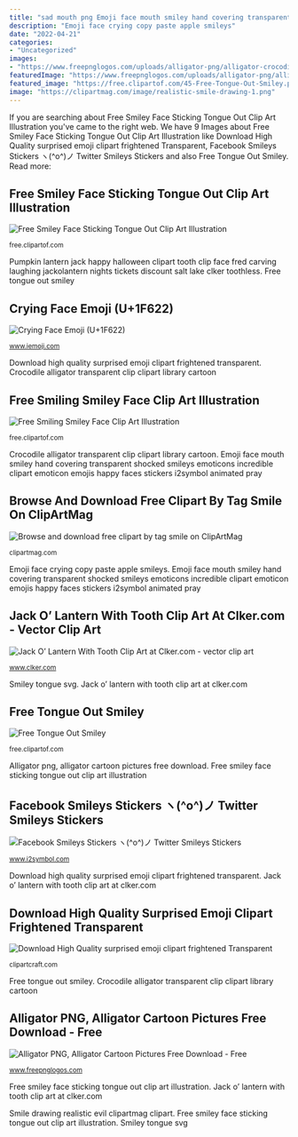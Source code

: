 ```yaml
---
title: "sad mouth png Emoji face mouth smiley hand covering transparent shocked smileys emoticons incredible clipart emoticon emojis happy faces stickers i2symbol animated pray"
description: "Emoji face crying copy paste apple smileys"
date: "2022-04-21"
categories:
- "Uncategorized"
images:
- "https://www.freepnglogos.com/uploads/alligator-png/alligator-crocodile-transparent-download-clip-art-clip-art-clipart-library-29.png"
featuredImage: "https://www.freepnglogos.com/uploads/alligator-png/alligator-crocodile-transparent-download-clip-art-clip-art-clipart-library-29.png"
featured_image: "https://free.clipartof.com/45-Free-Tongue-Out-Smiley.png"
image: "https://clipartmag.com/image/realistic-smile-drawing-1.png"
---
```


If you are searching about Free Smiley Face Sticking Tongue Out Clip Art Illustration you've came to the right web. We have 9 Images about Free Smiley Face Sticking Tongue Out Clip Art Illustration like Download High Quality surprised emoji clipart frightened Transparent, Facebook Smileys Stickers ヽ(^o^)ノ Twitter Smileys Stickers and also Free Tongue Out Smiley. Read more:

## Free Smiley Face Sticking Tongue Out Clip Art Illustration

![Free Smiley Face Sticking Tongue Out Clip Art Illustration](https://free.clipartof.com/19-Free-Smiley-Face-Sticking-Tongue-Out-Clip-Art-Illustration.png "Emoji face mouth smiley hand covering transparent shocked smileys emoticons incredible clipart emoticon emojis happy faces stickers i2symbol animated pray")

<small>free.clipartof.com</small>

Pumpkin lantern jack happy halloween clipart tooth clip face fred carving laughing jackolantern nights tickets discount salt lake clker toothless. Free tongue out smiley

## Crying Face Emoji (U+1F622)

![Crying Face Emoji (U+1F622)](http://s3.amazonaws.com/pix.iemoji.com/images/emoji/apple/ios-11/256/crying-face.png "Emoji face mouth smiley hand covering transparent shocked smileys emoticons incredible clipart emoticon emojis happy faces stickers i2symbol animated pray")

<small>www.iemoji.com</small>

Download high quality surprised emoji clipart frightened transparent. Crocodile alligator transparent clip clipart library cartoon

## Free Smiling Smiley Face Clip Art Illustration

![Free Smiling Smiley Face Clip Art Illustration](https://free.clipartof.com/21-Free-Smiling-Smiley-Face-Clip-Art-Illustration.png "Smile drawing realistic evil clipartmag clipart")

<small>free.clipartof.com</small>

Crocodile alligator transparent clip clipart library cartoon. Emoji face mouth smiley hand covering transparent shocked smileys emoticons incredible clipart emoticon emojis happy faces stickers i2symbol animated pray

## Browse And Download Free Clipart By Tag Smile On ClipArtMag

![Browse and download free clipart by tag smile on ClipArtMag](https://clipartmag.com/image/realistic-smile-drawing-1.png "Emoji face crying copy paste apple smileys")

<small>clipartmag.com</small>

Emoji face crying copy paste apple smileys. Emoji face mouth smiley hand covering transparent shocked smileys emoticons incredible clipart emoticon emojis happy faces stickers i2symbol animated pray

## Jack O’ Lantern With Tooth Clip Art At Clker.com - Vector Clip Art

![Jack O’ Lantern With Tooth Clip Art at Clker.com - vector clip art](https://www.clker.com/cliparts/K/T/2/p/B/d/jack-o-lantern-with-tooth-hi.png "Emoji face mouth smiley hand covering transparent shocked smileys emoticons incredible clipart emoticon emojis happy faces stickers i2symbol animated pray")

<small>www.clker.com</small>

Smiley tongue svg. Jack o’ lantern with tooth clip art at clker.com

## Free Tongue Out Smiley

![Free Tongue Out Smiley](https://free.clipartof.com/45-Free-Tongue-Out-Smiley.png "Free smiley face sticking tongue out clip art illustration")

<small>free.clipartof.com</small>

Alligator png, alligator cartoon pictures free download. Free smiley face sticking tongue out clip art illustration

## Facebook Smileys Stickers ヽ(^o^)ノ Twitter Smileys Stickers

![Facebook Smileys Stickers ヽ(^o^)ノ Twitter Smileys Stickers](http://www.i2symbol.com/pictures/emojis/9/f/d/3/9fd3a5b27d9ec8fb9ad21e3e8df2a05d_256.png "Facebook smileys stickers ヽ(^o^)ノ twitter smileys stickers")

<small>www.i2symbol.com</small>

Download high quality surprised emoji clipart frightened transparent. Jack o’ lantern with tooth clip art at clker.com

## Download High Quality Surprised Emoji Clipart Frightened Transparent

![Download High Quality surprised emoji clipart frightened Transparent](https://clipartcraft.com/images/surprised-emoji-clipart-frightened-6.png "Emoji face crying copy paste apple smileys")

<small>clipartcraft.com</small>

Free tongue out smiley. Crocodile alligator transparent clip clipart library cartoon

## Alligator PNG, Alligator Cartoon Pictures Free Download - Free

![Alligator PNG, Alligator Cartoon Pictures Free Download - Free](https://www.freepnglogos.com/uploads/alligator-png/alligator-crocodile-transparent-download-clip-art-clip-art-clipart-library-29.png "Emoji face mouth smiley hand covering transparent shocked smileys emoticons incredible clipart emoticon emojis happy faces stickers i2symbol animated pray")

<small>www.freepnglogos.com</small>

Free smiley face sticking tongue out clip art illustration. Jack o’ lantern with tooth clip art at clker.com

Smile drawing realistic evil clipartmag clipart. Free smiley face sticking tongue out clip art illustration. Smiley tongue svg
